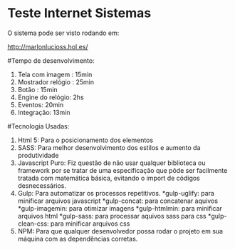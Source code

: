 # Teste Internet Sistemas

O sistema pode ser visto rodando em:

http://marlonlucioss.hol.es/

#Tempo de desenvolvimento:

1. Tela com imagem : 15min
2. Mostrador relógio : 25min
3. Botão : 15min
4. Engine do relógio: 2hs
5. Eventos: 20min
6. Integração: 13min

#Tecnologia Usadas:

1. Html 5: Para o posicionamento dos elementos
2. SASS: Para melhor desenvolvimento dos estilos e aumento da produtividade
3. Javascript Puro: Fiz questão de não usar qualquer biblioteca ou framework por se tratar de uma especificação que pôde ser facilmente tratada com matemática básica, evitando o import de códigos desnecessários.
4. Gulp: Para automatizar os processos repetitivos.
  *gulp-uglify: para minificar arquivos javascript
  *gulp-concat: para concatenar aquivos
  *gulp-imagemin: para otimizar imagens
  *gulp-htmlmin: para minificar arquivos html
  *gulp-sass: para processar aquivos sass para css
  *gulp-clean-css: para minificar arquivos css
5. NPM: Para que qualquer desenvolvedor possa rodar o projeto em sua máquina com as dependências corretas.

